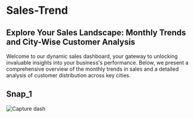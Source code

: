 # Sales-Trend


## Explore Your Sales Landscape: Monthly Trends and City-Wise Customer Analysis

Welcome to our dynamic sales dashboard, your gateway to unlocking invaluable insights into your business's performance. Below, we present a comprehensive overview of the monthly trends in sales and a detailed analysis of customer distribution across key cities.

## Snap_1
![Capture dash](https://github.com/01-Vishal/Sales-Trend/assets/142687548/a0ce37ab-16ef-49b1-a389-eb9edeb853e8)
